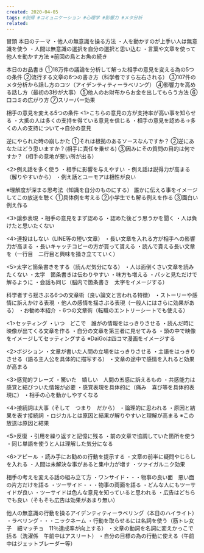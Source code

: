 ```yaml
---
created: 2020-04-05
tags: #説得 #コミュニケーション #心理学 #影響力 #メタ分析
related:
---
```


冒頭
本日のテーマ
・他人の無意識を操る方法
・人を動かすのが上手い人は無意識を使う
・人間は無意識の選択を自分の選択と思い込む
・言葉や文章を使って他人を動かす方法
※前回の鳥とお魚の続き

本日のお品書き
①18万件の議論を分析して解った相手の意見を変える為の5つの条件
②流行する文章の6つの書き方（科学者ですら左右される）
③107件のメタ分析から話し方のコツ（アイデンティティーラベリング）
④影響力を高める話し方（最初の3秒が大事）
⑤他人のお財布からお金を出してもらう方法
⑥口コミの広がり方
⑦スリーパー効果

相手の意見を変える5つの条件
<1>こちらの意見の方が支持率が高い事を知らせる
・大抵の人は多くの支持を得ている意見を信じる
・相手の意見を認める→多くの人の支持について→自分の意見

逆にやられた時の崩しかた
①それは根拠のあるソースなんですか？
②逆にあなたはどう思いますか？(相手に責任を乗せる)
③因みにその質問の目的は何ですか？（相手の意地が悪い所が出る）

<2>例え話を多く使う
・相手に影響を与えやすい
・例え話は説得力が高まる（解りやすいから）
・例え話とユーモアは相性が良い

※理解度が深まる思考法（知識を自分のものにする）
誰かに伝える事をイメージしてこの放送を聴く
①具体例を考える
②小学生でも解る例えを作る
③面白い例え作る

<3>譲歩表現
・相手の意見をまず認める
・認めた後どう思うかを聞く
・人は負けたと思いたくない

<4>連投はしない（LINE等の短い文章）
・長い文章を入れる方が相手への影響力が高まる
・長いキャッチコピーの方が買って貰える
・読んで貰える長い文章を（一行目　二行目と興味を掻き立てていく）

<5>太字と箇条書きをする（読んだ気分になる）
・人は面倒くさい文章を読みたくない
・太字　箇条書きは伝わりやすい
・味方も増える
・パッと見ただけで解るように
・会話も同じ（脳内で箇条書き　太字をイメージする）

科学者すら揺さぶる6つの文章術（良い論文と言われる特徴）
・ストーリーや感情に訴えかける表現
・他人の感情を揺さぶる表現（一般人にはさらに効果がある）
・お勧め本紹介
・6つの文章術（転職のエントリーシートでも使える）

<1>セッティング
・いつ　どこで　誰がの情報をはっきりさせる
・読んだ時に映像が出てくる文章を作る
・自分の文章を第三者に見せてみる
・頭の中で映像をイメージしてセッティングする
※DaiGoは四コマ漫画をイメージする

<2>ポジション
・文章が書いた人間の立場をはっきりさせる
・主語をはっきりさせる（語る主人公を具体的に描写する）
・文章の途中で感情を入れると効果が高まる

<3>感覚的フレーズ
・驚いた　嬉しい　人間の五感に訴えるもの
・共感能力は感覚と結びついた情報が必要
・感覚表現を具体的に（痛み　喜び等を具体的表現に）
・相手の心を動かしやすくなる

<4>接続詞は大事（そして　つまり　だから）
・論理的に思われる
・原因と結果を表す接続詞
・ロジカルとは原因と結果が解りやすいと理解が高まる
※この放送は原因と結果

<5>反復
・引用を繰り返すと記憶に残る
・前の文章で協調していた箇所を使う
・同じ単語を使うと人は理解した気分になる

<6>アピール
・読み手にお勧めの行動を提示する
・文章の前半に疑問やじらしを入れる
・人間は未解決な事があると集中力が増す
・ツァイガルニク効果

相手の考えを変える話の組み立て方
・ワンサイド・・・物事の良い面　悪い面の片方だけを語る
・ツーサイド・・・物事の両面を語る
・どんな人にもツーサイドが良い
・ツーサイドは色んな意見を知っていると思われる
・広告はどちらでも良い（そもそも広告は効果があまり無い）

他人の無意識の行動を操るアイデンティティーラベリング（本日のハイライト）
・ラベリング・・・ニックネーム
・行動を取らせるには名詞を使う（筋トレ女子　細マッチョ　11％達成率が向上する）
・文章の動詞を名詞に変えかっこで括る（洗濯係　午前中はアスリート）
・自分の目標の為の行動に使える（午前中はジェットブレーダー等）
